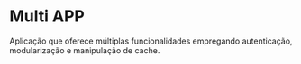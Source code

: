 # Multi APP

Aplicação que oferece múltiplas funcionalidades empregando autenticação, modularização e manipulação de cache. 
